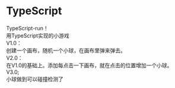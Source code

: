 # TypeScript
TypeScript-run！  
用TypeScript实现的小游戏  
V1.0：  
创建一个画布，随机一个小球，在画布里弹来弹去。  
V2.0：  
在V1.0的基础上。添加每点击一下画布，就在点击的位置增加一个小球。    
V3.0;  
小球做到可以碰撞检测了
